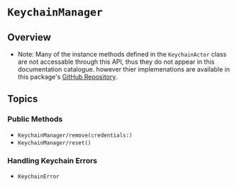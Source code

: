 # ``KeychainManager``

## Overview

- Note: Many of the instance methods defined in the `KeychainActor` class are not accessable through this API, thus they do not appear in this documentation catalogue. however thier implemenations are available in this package's [GitHub Repository](https://github.com/agljoe/MangaDexAPIKit).

## Topics

### Public Methods

- ``KeychainManager/remove(credentials:)``
- ``KeychainManager/reset()``

### Handling Keychain Errors

- ``KeychainError``
